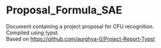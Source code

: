 # Proposal_Formula_SAE
Document containing a project proposal for CFU recognition.   
Compiled using typst.   
Based on https://github.com/aurghya-0/Project-Report-Typst
